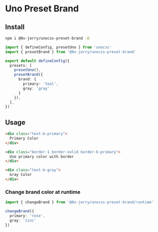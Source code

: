 # Uno Preset Brand

## Install

```sh
npm i @0x-jerry/unocss-preset-brand -D
```

```ts
import { defineConfig, presetUno } from 'unocss'
import { presetBrand } from '@0x-jerry/unocss-preset-brand'

export default defineConfig({
  presets: [
    presetUno(),
    presetBrand({
      brand: {
        primary: 'teal',
        gray: 'gray'
      }
    }),
  ],
})

```

## Usage 

```html
<div class="text-b-primary">
  Primary Color
</div>

<div class="border-1 border-solid border-b-primary">
  Use primary color with border
</div>

<div class="text-b-gray">
  Gray Color
</div>
```

### Change brand color at runtime

```ts
import { changeBrand } from '@0x-jerry/unocss-preset-brand/runtime'

changeBrand({
  primary: 'rose',
  gray: 'zinc'
})
```
